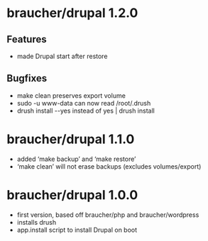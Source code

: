 # braucher/drupal 1.2.0

## Features
  - made Drupal start after restore

## Bugfixes
  - make clean preserves export volume
  - sudo -u www-data can now read /root/.drush
  - drush install --yes instead of yes | drush install

# braucher/drupal 1.1.0
  - added ‘make backup’ and ‘make restore’
  - ‘make clean’ will not erase backups (excludes volumes/export)

# braucher/drupal 1.0.0
  - first version, based off braucher/php and braucher/wordpress
  - installs drush
  - app.install script to install Drupal on boot
